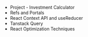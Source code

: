 
- Project - Investment Calculator
- Refs and Portals
- React Context API and useReducer
- Tanstack Query
- React Optimization Techniques
